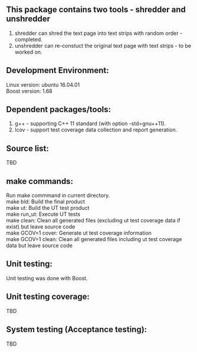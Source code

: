 This package contains two tools - shredder and unshredder
-----------------------------------------------------------------  
1. shredder can shred the text page into text strips with random order - completed.  
2. unshredder can re-constuct the original text page with text strips - to be worked on.  

Development Environment: 
---------------------------------------------  
Linux version: ubuntu 16.04.01  
Boost version: 1.68

Dependent packages/tools:
----------------  
1. g++ - supporting C++ 11 standard (with option -std=gnu++11).  
2. lcov - support test coverage data collection and report generation.  

Source list:  
------------  
TBD

make commands:  
--------------  
Run make commmand in current directory.  
make bld: Build the final product  
make ut: Build the UT test product  
make run_ut: Execute UT tests  
make clean: Clean all generated files (excluding ut test coverage data if exist) but leave source code  
make GCOV=1 cover: Generate ut test coverage information  
make GCOV=1 clean: Clean all generated files including ut test coverage data but leave source code  
  
Unit testing:  
------------------------------   
Unit testing was done with Boost.


   
Unit testing coverage:
------------------------------   
TBD

System testing (Acceptance testing):    
------------------------------------    
TBD

